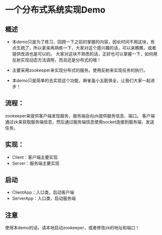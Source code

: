 # 一个分布式系统实现Demo

## 概述

* 本demo只是为了练习，回顾一下之前的掌握的内容，因长时间不用这块，有点生疏了，所以拿来再熟练一下，大家对这个感兴趣的话，可以来瞧瞧，或者提供改进也是可以的。 大家对这块不熟悉的话，正好也可以掌握一下，如何用反射实现动态方法调用，而且还是分布式的哦！

* 主要采用zookeeper来实现分布式的服务。使用反射来实现任务的执行。
* 本demo只是简单的去实现这个功能，麻雀虽小五脏俱全，让我们大家一起进步！


## 流程：

zookeeper来提供客户端发现服务，服务端会向zk提供服务信息、端口。
客户端通过zk来获取服务端信息，然后通过服务端信息使用socket连接到服务端，发送任务。


## 实现：

* Client：客户端主要实现
* Server：服务端主要实现

## 启动

* ClientApp：入口类，启动客户端
* ServerApp：入口类，启动服务端

## 注意

使用本demo的话，请本地启动zookeeper，或者修改zk的地址和端口！
